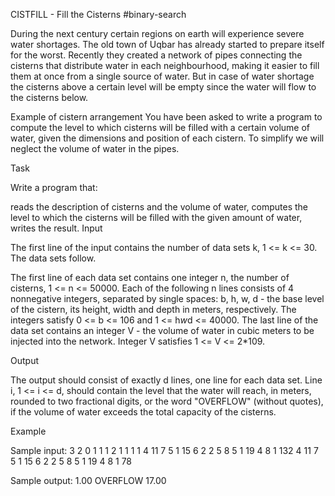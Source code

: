 CISTFILL - Fill the Cisterns
#binary-search

During the next century certain regions on earth will experience severe water shortages. The old town of Uqbar has already started to prepare itself for the worst. Recently they created a network of pipes connecting the cisterns that distribute water in each neighbourhood, making it easier to fill them at once from a single source of water. But in case of water shortage the cisterns above a certain level will be empty since the water will flow to the cisterns below.

Example of cistern arrangement
You have been asked to write a program to compute the level to which cisterns will be filled with a certain volume of water, given the dimensions and position of each cistern. To simplify we will neglect the volume of water in the pipes.

Task

Write a program that:

reads the description of cisterns and the volume of water,
computes the level to which the cisterns will be filled with the given amount of water,
writes the result.
Input

The first line of the input contains the number of data sets k, 1 <= k <= 30. The data sets follow.

The first line of each data set contains one integer n, the number of cisterns, 1 <= n <= 50000. Each of the following n lines consists of 4 nonnegative integers, separated by single spaces: b, h, w, d - the base level of the cistern, its height, width and depth in meters, respectively. The integers satisfy 0 <= b <= 106 and 1 <= h*w*d <= 40000. The last line of the data set contains an integer V - the volume of water in cubic meters to be injected into the network. Integer V satisfies 1 <= V <= 2*109.

Output

The output should consist of exactly d lines, one line for each data set. Line i, 1 <= i <= d, should contain the level that the water will reach, in meters, rounded to two fractional digits, or the word "OVERFLOW" (without quotes), if the volume of water exceeds the total capacity of the cisterns.

Example

Sample input:
3
2
0 1 1 1
2 1 1 1
1
4
11 7 5 1
15 6 2 2
5 8 5 1
19 4 8 1
132
4
11 7 5 1
15 6 2 2
5 8 5 1
19 4 8 1
78

Sample output:
1.00
OVERFLOW
17.00
